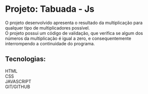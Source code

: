 # Projeto: Tabuada - Js
O projeto desenvolvido apresenta o resultado da multiplicação para qualquer tipo de multiplicadores possível. <br>
O projeto possui um código de validação, que verifica se algum dos números da multiplicação é igual a zero, e consequentemente interrompendo a continuidade do programa.

## Tecnologias:
HTML<br>
CSS<br>
JAVASCRIPT<br>
GIT/GITHUB<br>

